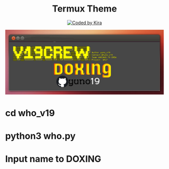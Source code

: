 <h1 align="center">
  Termux Theme
</h1>
<p align="center">
<a href="#"><img title="Coded by Kira" src="https://img.shields.io/badge/coded-by%20Kira-red?"></a>

![image](https://raw.githubusercontent.com/yuno19/who_v19/main/20211221_202450.jpg)
# cd who_v19
# python3 who.py
# Input name to DOXING
